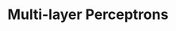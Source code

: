 ---
title: "Multi-layer Perceptrons"
tags:
  - machine learning
  - neural network
  - perceptrion
---